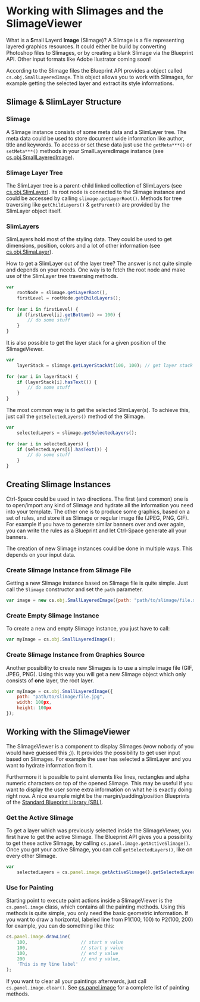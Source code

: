 # Working with Slimages and the SlimageViewer

What is a **S**mall **L**ayerd **Image** (Slimage)? A Slimage is a file representing layered graphics resources. It could
either be build by converting Photoshop files to Slimages, or by creating a blank Slimage via the Blueprint API. Other input
formats like Adobe Ilustrator coming soon!

According to the Slimage files the Blueprint API provides a object called `cs.obj.SmallLayeredImage`. This object
allows you to work with Slimages, for example getting the selected layer and extract its style informations.

## Slimage & SlimLayer Structure

### Slimage

A Slimage instance consists of some meta data and a SlimLayer tree. The meta data could be used to store document wide information 
like author, title and keywords. To access or set these data just use the `getMeta***()` or `setMeta***()` methods 
in your SmallLayeredImage instance (see [cs.obj.SmallLayeredImage](/en/developer/api/cs.obj.SmallLayeredImage.md)). 

### Slimage Layer Tree

The SlimLayer tree is a parent-child linked collection of SlimLayers (see [cs.obj.SlimLayer](/en/developer/api/cs.obj.SlimLayer.md)). 
Its root node is connected to the Slimage instance and could be accessed by calling `slimage.getLayerRoot()`. Methods for tree traversing
like `getChildLayers()` & `getParent()` are provided by the SlimLayer object itself.

### SlimLayers

SlimLayers hold most of the styling data. They could be used to get dimensions, position, colors and a lot of other
information (see [cs.obj.SlimaLayer](/en/developer/api/cs.obj.SlimLayer.md)).

How to get a SlimLayer out of the layer tree? The answer is not quite simple and depends on your needs. One way is to 
fetch the root node and make use of the SlimLayer tree traversing methods.

```JavaScript
var 
    rootNode = slimage.getLayerRoot(),
    firstLevel = rootNode.getChildLayers();
    
for (var i in firstLevel) {
    if (firstLevel[i].getBottom() >= 100) {
        // do some stuff
    }
}
```

It is also possible to get the layer stack for a given position of the SlimageViewer.

```JavaScript
var 
    layerStack = slimage.getLayerStackAt(100, 100); // get layer stack at x=100, y=100 of SlimageViewer
    
for (var i in layerStack) {
    if (layerStack[i].hasText()) {
        // do some stuff
    }
}
```

The most common way is to get the selected SlimLayer(s). To achieve this, just call the `getSelectedLayers()`
method of the Slimage.

```JavaScript
var 
    selectedLayers = slimage.getSelectedLayers();
    
for (var i in selectedLayers) {
    if (selectedLayers[i].hasText()) {
        // do some stuff
    }
}
```

## Creating Slimage Instances

Ctrl-Space could be used in two directions. The first (and common) one is to open/import any kind of Slimage and hydrate
all the information you need into your template. The other one is to produce some graphics, based on a set of rules, and store it
as Slimage or regular image file (JPEG, PNG, GIF). For example if you have to generate similar banners 
over and over again, you can write the rules as a Blueprint and let Ctrl-Space generate all your banners.

The creation of new Slimage instances could be done in multiple ways. This depends on your input data.

### Create Slimage Instance from Slimage File

Getting a new Slimage instance based on Slimage file is quite simple. Just call the `Slimage` constructor and set the
`path` parameter.

```JavaScript
var image = new cs.obj.SmallLayeredImage({path: "path/to/slimage/file.slim"});
```

### Create Empty Slimage Instance

To create a new and empty Slimage instance, you just have to call:

```JavaScript
var myImage = cs.obj.SmallLayeredImage();
```

### Create Slimage Instance from Graphics Source

Another possibility to create new Slimages is to use a simple image file (GIF, JPEG, PNG). Using this way you will get
a new Slimage object which only consists of **one** layer, the root layer.

```JavaScript
var myImage = cs.obj.SmallLayeredImage({
    path: "path/to/slimage/file.jpg",
    width: 100px,
    height: 100px
});
```

## Working with the SlimageViewer

The SlimageViewer is a component to display Slimages (wow nobody of you would have guessed this ;)). It provides the 
possibility to get user input based on Slimages. For example the user has selected a SlimLayer and you want to hydrate 
information from it.

Furthermore it is possible to paint elements like lines, rectangles and alpha numeric characters on top of the opened 
Slimage. This may be useful if you want to display the user some extra information on what he is exactly doing right now. 
A nice example might be the margin/padding/position Blueprints of the [Standard Blueprint Library (SBL)](/en/user/standard_blueprint_library.md).


### Get the Active Slimage

To get a layer which was previously selected inside the SlimageViewer, you first have to get the active Slimage. The Blueprint 
API gives you a possibility to get these active Slimage, by calling `cs.panel.image.getActiveSlimage()`. Once you got your
active Slimage, you can call `getSelectedLayers()`, like on every other Slimage.
 
```JavaScript
var
    selectedLayers = cs.panel.image.getActiveSlimage().getSelectedLayers();
```

### Use for Painting

Starting point to execute paint actions inside a SlimageViewer is the `cs.panel.image` class, which contains all the
painting methods. Using this methods is quite simple, you only need the basic geometric information. If you want to draw
a horizontal, labeled line from P1(100, 100) to P2(100, 200) for example, you can do something like this:

```JavaScript
cs.panel.image.drawLine(
    100,                    // start x value
    100,                    // start y value
    100,                    // end y value
    200                     // end y value,
    'This is my line label'
);
```

If you want to clear all your paintings afterwards, just call `cs.panel.image.clear()`. See [cs.panel.image](/en/developer/api/cs.panel.image.md) 
for a complete list of painting methods.